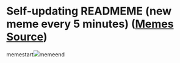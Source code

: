 # Self-updating READMEME (new meme every 5 minutes) ([Memes Source](https://bramses.notion.site/a49c1e962b7646879176ac3b327b6533?v=4d1eda54b170483cb03a40f257231764))

memestart![](https://www.notion.so/image/https%3A%2F%2Fs3-us-west-2.amazonaws.com%2Fsecure.notion-static.com%2F60d35ce7-7d61-485d-b72e-d096ecd0a497%2F4B8A493F-1D2B-404D-9FFF-C78664A29147.jpeg?table=block&id=dad45803-9542-4936-bdb9-172744d37695&cache=v2)memeend
